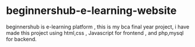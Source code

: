 # beginnershub-e-learning-website
beginnershub is e-learning platform , this is my bca final year project, i have made this project using html,css , Javascript  for frontend , and php,mysql for backend.
